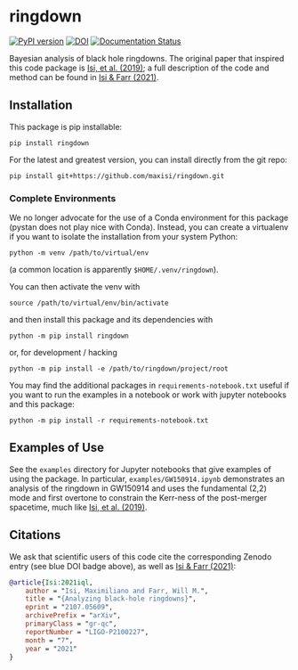 # ringdown

[![PyPI version](https://badge.fury.io/py/ringdown.svg)](https://badge.fury.io/py/ringdown)
[![DOI](https://zenodo.org/badge/368680640.svg)](https://zenodo.org/badge/latestdoi/368680640)
[![Documentation Status](https://readthedocs.org/projects/ringdown/badge/?version=latest)](https://ringdown.readthedocs.io/en/latest/?badge=latest)

Bayesian analysis of black hole ringdowns.  The original paper that inspired this code package is [Isi, et al. (2019)](https://arxiv.org/abs/1905.00869); a full description of the code and method can be found in [Isi & Farr (2021)](https://arxiv.org/abs/2107.05609).

## Installation

This package is pip installable:

```shell
pip install ringdown
```

For the latest and greatest version, you can install directly from the git repo:

```shell
pip install git+https://github.com/maxisi/ringdown.git
```

### Complete Environments

We no longer advocate for the use of a Conda environment for this package (pystan does not play nice with Conda).  Instead, you can create a virtualenv if you want to isolate the installation from your system Python:

```shell
python -m venv /path/to/virtual/env
```

(a common location is apparently `$HOME/.venv/ringdown`).

You can then activate the venv with 

```shell
source /path/to/virtual/env/bin/activate
```

and then install this package and its dependencies with 

```shell
python -m pip install ringdown
```

or, for development / hacking

```shell
python -m pip install -e /path/to/ringdown/project/root
```

You may find the additional packages in `requirements-notebook.txt` useful if you want to run the examples in a notebook or work with jupyter notebooks and this package:

```shell
python -m pip install -r requirements-notebook.txt
```

## Examples of Use

See the `examples` directory for Jupyter notebooks that give examples of using the package.  In particular, `examples/GW150914.ipynb` demonstrates an analysis of the ringdown in GW150914 and uses the fundamental (2,2) mode and first overtone to constrain the Kerr-ness of the post-merger spacetime, much like [Isi, et al. (2019)](https://arxiv.org/abs/1905.00869).

## Citations

We ask that scientific users of this code cite the corresponding Zenodo entry (see blue DOI badge above), as well as [Isi & Farr (2021)](https://arxiv.org/abs/2107.05609):

```bibtex
@article{Isi:2021iql,
    author = "Isi, Maximiliano and Farr, Will M.",
    title = "{Analyzing black-hole ringdowns}",
    eprint = "2107.05609",
    archivePrefix = "arXiv",
    primaryClass = "gr-qc",
    reportNumber = "LIGO-P2100227",
    month = "7",
    year = "2021"
}
```
